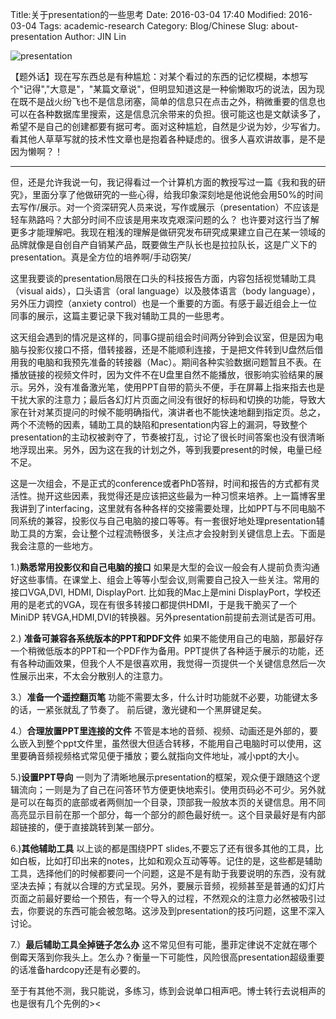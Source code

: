 Title:关于presentation的一些思考Date: 2016-03-04 17:40Modified: 2016-03-04Tags: academic-researchCategory: Blog/ChineseSlug: about-presentationAuthor: JIN Lin


![presentation](https://dl.dropboxusercontent.com/u/18094167/BlogImages/freevector-presentation.jpeg)

【题外话】现在写东西总是有种尴尬：对某个看过的东西的记忆模糊，本想写个"记得","大意是"，"某篇文章说"，但明显知道这是一种偷懒取巧的说法，因为现在既不是战火纷飞也不是信息闭塞，简单的信息只在点击之外，稍微重要的信息也可以在各种数据库里搜索，这是信息沉余带来的负担。很可能这也是文献读多了，希望不是自己的创建都要有据可考。面对这种尴尬，自然是少说为妙，少写省力。看其他人草草写就的技术性文章也是抱着各种疑虑的。很多人喜欢讲故事，是不是因为懒啊？！

-----
但，还是允许我说一句，我记得看过一个计算机方面的教授写过一篇《我和我的研究》，里面分享了他做研究的一些心得，给我印象深刻地是他说他会用50%的时间去写作/展示。对一个资深研究人员来说，写作或展示（presentation）不应该是轻车熟路吗？大部分时间不应该是用来攻克艰深问题的么？ 也许要对这行当了解更多才能理解吧。我现在粗浅的理解是做研究发布研究成果建立自己在某一领域的品牌就像是自创自产自销某产品，既要做生产队长也是拉拉队长，这是广义下的presentation。真是全方位的培养啊/手动窃笑/


这里我要谈的presentation局限在口头的科技报告方面，内容包括视觉辅助工具（visual aids），口头语言（oral language）以及肢体语言（body language），另外压力调控（anxiety control）也是一个重要的方面。有感于最近组会上一位同事的展示，这篇主要记录下我对辅助工具的一些思考。

这天组会遇到的情况是这样的，同事G提前组会时间两分钟到会议室，但是因为电脑与投影仪接口不搭，借转接器，还是不能顺利连接，于是把文件转到U盘然后借用我的电脑和我预先准备的转接器（Mac）。期间各种实验数据问题暂且不表。在播放链接的视频文件时，因为文件不在U盘里自然不能播放，很影响实验结果的展示。另外，没有准备激光笔，使用PPT自带的箭头不便，手在屏幕上指来指去也是干扰大家的注意力；最后各幻灯片页面之间没有很好的标码和切换的功能，导致大家在针对某页提问的时候不能明确指代，演讲者也不能快速地翻到指定页。总之，两个不流畅的因素，辅助工具的缺陷和presentation内容上的漏洞，导致整个presentation的主动权被剥夺了，节奏被打乱，讨论了很长时间答案也没有很清晰地浮现出来。另外，因为这在我的计划之外，等到我要present的时候，电量已经不足。 

这是一次组会，不是正式的conference或者PhD答辩，时间和报告的方式都有灵活性。抛开这些因素，我觉得还是应该把这些最为一种习惯来培养。上一篇博客里我讲到了interfacing，这里就有各种各样的交接需要处理，比如PPT与不同电脑不同系统的兼容，投影仪与自己电脑的接口等等。有一套很好地处理presentation辅助工具的方案，会让整个过程流畅很多，关注点才会投射到关键信息上去。下面是我会注意的一些地方。 

1.)**熟悉常用投影仪和自己电脑的接口** 如果是大型的会议一般会有人提前负责沟通好这些事情。在课堂上、组会上等等小型会议,则需要自己投入一些关注。常用的接口VGA,DVI, HDMI, DisplayPort. 比如我的Mac上是mini DisplayPort，学校还用的是老式的VGA，现在有很多转接口都提供HDMI，于是我干脆买了一个MiniDP 转VGA,HDMI,DVI的转换器。另外presentation前提前去测试是否可用。 

2.) **准备可兼容各系统版本的PPT和PDF文件** 如果不能使用自己的电脑，那最好存一个稍微低版本的PPT和一个PDF作为备用。PPT提供了各种适于展示的功能，还有各种动画效果，但我个人不是很喜欢用，我觉得一页提供一个关键信息然后一次性展示出来，不太会分散别人的注意力。

3.）**准备一个遥控翻页笔** 功能不需要太多，什么计时功能就不必要，功能键太多的话，一紧张就乱了节奏了。 前后键，激光键和一个黑屏键足矣。

4.）**合理放置PPT里连接的文件** 不管是本地的音频、视频、动画还是外部的，要么嵌入到整个ppt文件里，虽然很大但适合转移，不能用自己电脑时可以使用，这里要确音频视频格式常见便于播放；要么就指向文件地址，减小ppt的大小。

5.)**设置PPT导向** 一则为了清晰地展示presentation的框架，观众便于跟随这个逻辑流向；一则是为了自己在问答环节方便更快地索引。使用页码必不可少。另外就是可以在每页的底部或者两侧加一个目录，顶部我一般放本页的关键信息。用不同高亮显示目前在那一个部分，每一个部分的颜色最好统一。这个目录最好是有内部超链接的，便于直接跳转到某一部分。

6.)**其他辅助工具** 以上谈的都是围绕PPT slides,不要忘了还有很多其他的工具，比如白板，比如打印出来的notes，比如和观众互动等等。记住的是，这些都是辅助工具，选择他们的时候都要问一个问题，这是不是有助于我要说明的东西，没有就坚决去掉；有就以合理的方式呈现。另外，要展示音频，视频甚至是普通的幻灯片页面之前最好要给一个预告，有一个导入的过程，不然观众的注意力必然被吸引过去，你要说的东西可能会被忽略。这涉及到presentation的技巧问题，这里不深入讨论。

7.）**最后辅助工具全掉链子怎么办** 这不常见但有可能，墨菲定律说不定就在哪个倒霉天落到你我头上。怎么办？衡量一下可能性，风险很高presentation超级重要的话准备hardcopy还是有必要的。

至于有其他不测，我只能说，多练习，练到会说单口相声吧。博士转行去说相声的也是很有几个先例的><





